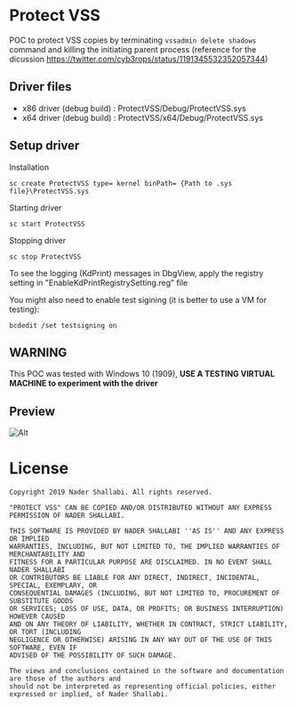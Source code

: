 # Protect VSS
POC to protect VSS copies by terminating `vssadmin delete shadows` command and killing the initiating parent process (reference for the dicussion https://twitter.com/cyb3rops/status/1191345532352057344)

## Driver files
* x86 driver (debug build) : ProtectVSS/Debug/ProtectVSS.sys
* x64 driver (debug build) : ProtectVSS/x64/Debug/ProtectVSS.sys

## Setup driver

Installation

`sc create ProtectVSS type= kernel binPath= {Path to .sys file}\ProtectVSS.sys`

Starting driver

`sc start ProtectVSS`

Stopping driver

`sc stop ProtectVSS`

To see the logging (KdPrint) messages in DbgView, apply the registry setting in "EnableKdPrintRegistrySetting.reg" file

You might also need to enable test sigining (it is better to use a VM for testing):

`bcdedit /set testsigning on`

## WARNING
This POC was tested with Windows 10 (1909), **USE A TESTING VIRTUAL MACHINE to experiment with the driver**

## Preview

![Alt](https://github.com/nshalabi/ProtectVSS/blob/master/Media/Demo.ProtectVSS.gif "Preview")

# License

```
Copyright 2019 Nader Shallabi. All rights reserved. 

"PROTECT VSS" CAN BE COPIED AND/OR DISTRIBUTED WITHOUT ANY EXPRESS PERMISSION OF NADER SHALLABI.

THIS SOFTWARE IS PROVIDED BY NADER SHALLABI ''AS IS'' AND ANY EXPRESS OR IMPLIED
WARRANTIES, INCLUDING, BUT NOT LIMITED TO, THE IMPLIED WARRANTIES OF MERCHANTABILITY AND
FITNESS FOR A PARTICULAR PURPOSE ARE DISCLAIMED. IN NO EVENT SHALL NADER SHALLABI
OR CONTRIBUTORS BE LIABLE FOR ANY DIRECT, INDIRECT, INCIDENTAL, SPECIAL, EXEMPLARY, OR
CONSEQUENTIAL DAMAGES (INCLUDING, BUT NOT LIMITED TO, PROCUREMENT OF SUBSTITUTE GOODS
OR SERVICES; LOSS OF USE, DATA, OR PROFITS; OR BUSINESS INTERRUPTION) HOWEVER CAUSED
AND ON ANY THEORY OF LIABILITY, WHETHER IN CONTRACT, STRICT LIABILITY, OR TORT (INCLUDING
NEGLIGENCE OR OTHERWISE) ARISING IN ANY WAY OUT OF THE USE OF THIS SOFTWARE, EVEN IF
ADVISED OF THE POSSIBILITY OF SUCH DAMAGE.

The views and conclusions contained in the software and documentation are those of the authors and
should not be interpreted as representing official policies, either expressed or implied, of Nader Shallabi.
```
